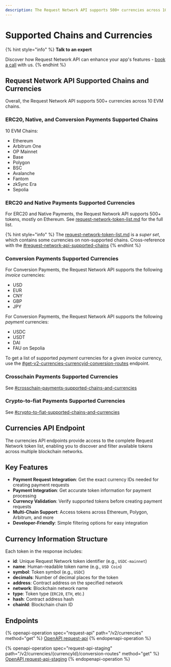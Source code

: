 ```yaml
---
description: The Request Network API supports 500+ currencies across 10 EVM chains.
---
```


# Supported Chains and Currencies

{% hint style="info" %}
**Talk to an expert**

Discover how Request Network API can enhance your app's features - [book a call](https://calendly.com/mariana-rn/request-network-demo-docs) with us.
{% endhint %}

## Request Network API Supported Chains and Currencies

Overall, the Request Network API supports 500+ currencies across 10 EVM chains.

### ERC20, Native, and Conversion Payments Supported Chains

10 EVM Chains:

* Ethereum
* Arbitrum One
* OP Mainnet
* Base
* Polygon
* BSC
* Avalanche
* Fantom
* zkSync Era
* Sepolia

### ERC20 and Native Payments Supported Currencies

For ERC20 and Native Payments, the Request Network API supports 500+ tokens, mostly on Ethereum. See [request-network-token-list.md](../general/request-network-token-list.md "mention") for the full list.

{% hint style="info" %}
The [request-network-token-list.md](../general/request-network-token-list.md "mention") is a _super set_, which contains some currencies on non-supported chains. Cross-reference with the [#request-network-api-supported-chains](supported-chains-and-currencies.md#request-network-api-supported-chains "mention")&#x20;
{% endhint %}

### Conversion Payments Supported Currencies

For Conversion Payments, the Request Network API supports the following _invoice_ currencies:

* USD
* EUR
* CNY
* GBP
* JPY

For Conversion Payments, the Request Network API supports the following _payment_ currencies:

* USDC
* USDT
* DAI
* FAU on Sepolia

To get a list of supported _payment_ currencies for a given _invoice_ currency, use the [#get-v2-currencies-currencyid-conversion-routes](supported-chains-and-currencies.md#get-v2-currencies-currencyid-conversion-routes "mention") endpoint.

### Crosschain Payments Supported Currencies

See [#crosschain-payments-supported-chains-and-currencies](crosschain-payments.md#crosschain-payments-supported-chains-and-currencies "mention")

### Crypto-to-fiat Payments Supported Currencies

See [#crypto-to-fiat-supported-chains-and-currencies](crypto-to-fiat-payments.md#crypto-to-fiat-supported-chains-and-currencies "mention")

## Currencies API Endpoint

The currencies API endpoints provide access to the complete Request Network token list, enabling you to discover and filter available tokens across multiple blockchain networks.&#x20;

## Key Features

* **Payment Request Integration**: Get the exact currency IDs needed for creating payment requests
* **Payment Integration**: Get accurate token information for payment processing
* **Currency Validation**: Verify supported tokens before creating payment requests
* **Multi-Chain Support**: Access tokens across Ethereum, Polygon, Arbitrum, and more
* **Developer-Friendly**: Simple filtering options for easy integration

## Currency Information Structure

Each token in the response includes:

* **id**: Unique Request Network token identifier (e.g., `USDC-mainnet`)
* **name**: Human-readable token name (e.g., `USD Coin`)
* **symbol**: Token symbol (e.g., `USDC`)
* **decimals**: Number of decimal places for the token
* **address**: Contract address on the specified network
* **network**: Blockchain network name
* **type**: Token type (`ERC20`, `ETH`, etc.)
* **hash**: Contract address hash
* **chainId**: Blockchain chain ID

## Endpoints

{% openapi-operation spec="request-api" path="/v2/currencies" method="get" %}
[OpenAPI request-api](https://api.request.network/open-api/openapi.json)
{% endopenapi-operation %}

{% openapi-operation spec="request-api-staging" path="/v2/currencies/{currencyId}/conversion-routes" method="get" %}
[OpenAPI request-api-staging](https://api.stage.request.network/open-api/openapi.json)
{% endopenapi-operation %}
